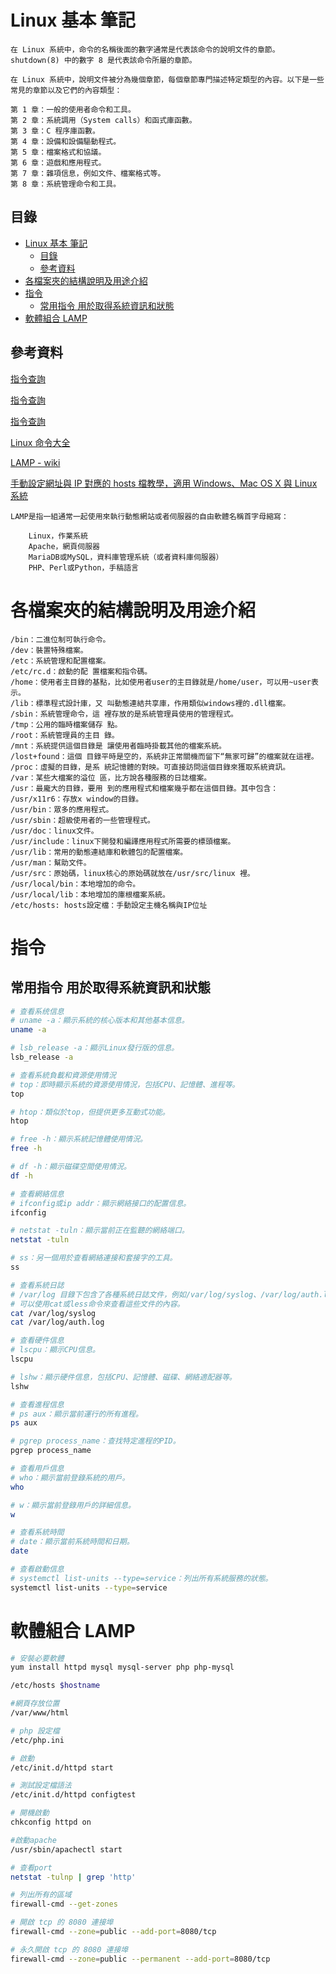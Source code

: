# Linux 基本 筆記

```
在 Linux 系統中，命令的名稱後面的數字通常是代表該命令的說明文件的章節。shutdown(8) 中的數字 8 是代表該命令所屬的章節。

在 Linux 系統中，說明文件被分為幾個章節，每個章節專門描述特定類型的內容。以下是一些常見的章節以及它們的內容類型：

第 1 章：一般的使用者命令和工具。
第 2 章：系統調用（System calls）和函式庫函數。
第 3 章：C 程序庫函數。
第 4 章：設備和設備驅動程式。
第 5 章：檔案格式和協議。
第 6 章：遊戲和應用程式。
第 7 章：雜項信息，例如文件、檔案格式等。
第 8 章：系統管理命令和工具。
```

## 目錄

- [Linux 基本 筆記](#linux-基本-筆記)
  - [目錄](#目錄)
  - [參考資料](#參考資料)
- [各檔案夾的結構說明及用途介紹](#各檔案夾的結構說明及用途介紹)
- [指令](#指令)
  - [常用指令 用於取得系統資訊和狀態](#常用指令-用於取得系統資訊和狀態)
- [軟體組合 LAMP](#軟體組合-lamp)

## 參考資料

[指令查詢](https://ss64.com/bash/)

[指令查詢](https://helpmanual.io/)

[指令查詢](https://www.commandlinux.com/)

[Linux 命令大全](https://www.runoob.com/linux/linux-command-manual.html)

[LAMP - wiki](https://zh.wikipedia.org/wiki/LAMP)

[手動設定網址與 IP 對應的 hosts 檔教學，適用 Windows、Mac OS X 與 Linux 系統](https://blog.gtwang.org/windows/windows-linux-hosts-file-configuration/)

```
LAMP是指一組通常一起使用來執行動態網站或者伺服器的自由軟體名稱首字母縮寫：

	Linux，作業系統
	Apache，網頁伺服器
	MariaDB或MySQL，資料庫管理系統（或者資料庫伺服器）
	PHP、Perl或Python，手稿語言
```

# 各檔案夾的結構說明及用途介紹

```
/bin：二進位制可執行命令。
/dev：裝置特殊檔案。
/etc：系統管理和配置檔案。
/etc/rc.d：啟動的配 置檔案和指令碼。
/home：使用者主目錄的基點，比如使用者user的主目錄就是/home/user，可以用~user表示。
/lib：標準程式設計庫，又 叫動態連結共享庫，作用類似windows裡的.dll檔案。
/sbin：系統管理命令，這 裡存放的是系統管理員使用的管理程式。
/tmp：公用的臨時檔案儲存 點。
/root：系統管理員的主目 錄。
/mnt：系統提供這個目錄是 讓使用者臨時掛載其他的檔案系統。
/lost+found：這個 目錄平時是空的，系統非正常關機而留下“無家可歸”的檔案就在這裡。
/proc：虛擬的目錄，是系 統記憶體的對映。可直接訪問這個目錄來獲取系統資訊。
/var：某些大檔案的溢位 區，比方說各種服務的日誌檔案。
/usr：最龐大的目錄，要用 到的應用程式和檔案幾乎都在這個目錄。其中包含：
/usr/x11r6：存放x window的目錄。
/usr/bin：眾多的應用程式。
/usr/sbin：超級使用者的一些管理程式。
/usr/doc：linux文件。
/usr/include：linux下開發和編譯應用程式所需要的標頭檔案。
/usr/lib：常用的動態連結庫和軟體包的配置檔案。
/usr/man：幫助文件。
/usr/src：原始碼，linux核心的原始碼就放在/usr/src/linux 裡。
/usr/local/bin：本地增加的命令。
/usr/local/lib：本地增加的庫根檔案系統。
/etc/hosts: hosts設定檔：手動設定主機名稱與IP位址
```

# 指令

## 常用指令 用於取得系統資訊和狀態

```bash
# 查看系统信息
# uname -a：顯示系統的核心版本和其他基本信息。
uname -a

# lsb_release -a：顯示Linux發行版的信息。
lsb_release -a

# 查看系統負載和資源使用情況
# top：即時顯示系統的資源使用情況，包括CPU、記憶體、進程等。
top

# htop：類似於top，但提供更多互動式功能。
htop

# free -h：顯示系統記憶體使用情況。
free -h

# df -h：顯示磁碟空間使用情況。
df -h

# 查看網絡信息
# ifconfig或ip addr：顯示網絡接口的配置信息。
ifconfig

# netstat -tuln：顯示當前正在監聽的網絡端口。
netstat -tuln

# ss：另一個用於查看網絡連接和套接字的工具。
ss

# 查看系統日誌
# /var/log 目錄下包含了各種系統日誌文件，例如/var/log/syslog、/var/log/auth.log等。
# 可以使用cat或less命令來查看這些文件的內容。
cat /var/log/syslog
cat /var/log/auth.log

# 查看硬件信息
# lscpu：顯示CPU信息。
lscpu

# lshw：顯示硬件信息，包括CPU、記憶體、磁碟、網絡適配器等。
lshw

# 查看進程信息
# ps aux：顯示當前運行的所有進程。
ps aux

# pgrep process_name：查找特定進程的PID。
pgrep process_name

# 查看用戶信息
# who：顯示當前登錄系統的用戶。
who

# w：顯示當前登錄用戶的詳細信息。
w

# 查看系統時間
# date：顯示當前系統時間和日期。
date

# 查看啟動信息
# systemctl list-units --type=service：列出所有系統服務的狀態。
systemctl list-units --type=service
```

# 軟體組合 LAMP

```bash
# 安裝必要軟體
yum install httpd mysql mysql-server php php-mysql

/etc/hosts $hostname

#網頁存放位置
/var/www/html

# php 設定檔
/etc/php.ini

# 啟動
/etc/init.d/httpd start

# 測試設定檔語法
/etc/init.d/httpd configtest

# 開機啟動
chkconfig httpd on

#啟動apache
/usr/sbin/apachectl start

# 查看port
netstat -tulnp | grep 'http'

# 列出所有的區域
firewall-cmd --get-zones

# 開啟 tcp 的 8080 連接埠
firewall-cmd --zone=public --add-port=8080/tcp

# 永久開啟 tcp 的 8080 連接埠
firewall-cmd --zone=public --permanent --add-port=8080/tcp
```
